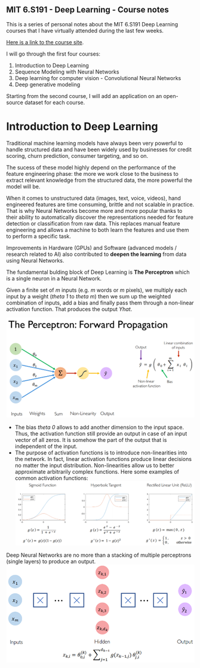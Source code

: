 ## MIT 6.S191 - Deep Learning - Course notes 

This is a series of personal notes about the MIT 6.S191 Deep Learning courses that I have virtually attended during the last few weeks. 

[Here is a link to the course site](http://introtodeeplearning.com/).

I will go through the first four courses: 
1.  Introduction to Deep Learning 
2.  Sequence Modeling with Neural Networks 
3.  Deep learning for computer vision - Convolutional Neural Networks 
4.  Deep generative modeling 

Starting from the second course, I will add an application on an open-source dataset for each course. 

# Introduction to Deep Learning 

Traditional machine learning models have always been very powerful to handle structured data and have been widely used by businesses for credit scoring, churn prediction, consumer targeting, and so on. 

The sucess of these model highly depend on the performance of the feature engineering phase: the more we work close to the business to extract relevant knowledge from the structured data, the more powerful the model will be. 

When it comes to unstructured data (images, text, voice, videos), hand engineered features are time consuming, brittle and not scalable in practice. That is why Neural Networks become more and more popular thanks to their ability to automatically discover the representations needed for feature detection or classification from raw data. This replaces manual feature engineering and allows a machine to both learn the features and use them to perform a specific task.

Improvements in Hardware (GPUs) and Software (advanced models / research related to AI) also contributed to **deepen the learning** from data using Neural Networks.  

The fundamental bulding block of Deep Learning is **The Perceptron** which is a single neuron in a Neural Network. 

Given a finite set of _m_ inputs (e.g. _m_ words or _m_ pixels), we multiply each input by a weight (_theta 1_ to _theta m_) then we sum up the weighted combination of inputs, add a bias and finally pass them through a non-linear activation function. That produces the output _Yhat_. 

![Branching](https://raw.githubusercontent.com/ZiedHY/ZiedHY.github.io/ZiedHY-patch-1/Perceptron.PNG)

*   The bias _theta 0_ allows to add another dimension to the input space. Thus, the activation function still provide an output in case of an input vector of all zeros. It is somehow the part of the output that is independent of the input.
*   The purpose of activation functions is to introduce non-linearities into the network. In fact, linear activation functions produce linear decisions no matter the input distribution. Non-linearities allow us to better approximate arbitrarily complex functions. Here some examples of common activation functions: 
![Octocat](https://raw.githubusercontent.com/ZiedHY/ZiedHY.github.io/ZiedHY-patch-1/ActivationFunctions.PNG)

Deep Neural Networks are no more than a stacking of multiple perceptrons (single layers) to produce an output. 
![Octocat](https://raw.githubusercontent.com/ZiedHY/ZiedHY.github.io/ZiedHY-patch-1/FullyConnected.PNG)









